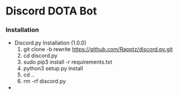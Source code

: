 # Discord DOTA Bot


### Installation
* Discord.py Installation (1.0.0)
    1. git clone -b rewrite https://github.com/Rapptz/discord.py.git
    2. cd discord.py
    3. sudo pip3 install -r requirements.txt
    4. python3 setup.py install
    5. cd ..
    6. rm -rf discord.py
* 